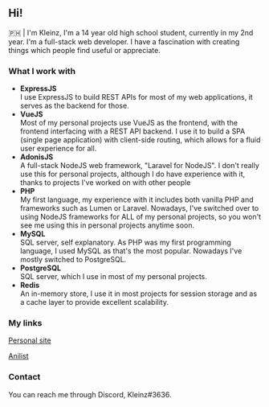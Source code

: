 ## Hi!

🇵🇭 | I'm Kleinz, I'm a 14 year old high school student, currently in my 2nd year. I'm a full-stack web developer. I have a fascination with creating things which people find useful or appreciate.

### What I work with
- **ExpressJS**\
I use ExpressJS to build REST APIs for most of my web applications, it serves as the backend for those.
- **VueJS**\
Most of my personal projects use VueJS as the frontend, with the frontend interfacing with a REST API backend. I use it to build a SPA (single page application) with client-side routing, which allows for a fluid user experience for all.
- **AdonisJS**\
A full-stack NodeJS web framework, "Laravel for NodeJS". I don't really use this for personal projects, although I do have experience with it, thanks to projects I've worked on with other people
- **PHP**\
My first language, my experience with it includes both vanilla PHP and frameworks such as Lumen or Laravel. Nowadays, I've switched over to using NodeJS frameworks for ALL of my personal projects, so you won't see me using this in personal projects anytime soon.
- **MySQL**\
SQL server, self explanatory. As PHP was my first programming language, I used MySQL as that's the most popular. Nowadays I've mostly switched to PostgreSQL.
- **PostgreSQL**\
SQL server, which I use in most of my personal projects.
- **Redis**\
An in-memory store, I use it in most projects for session storage and as a cache layer to provide excellent scalability.

### My links

[Personal site](https://kleinz.me)

[Anilist](https://anilist.co/user/Kleinz/)

### Contact
You can reach me through Discord, Kleinz#3636.

